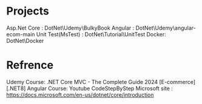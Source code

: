# Projects
Asp.Net Core : DotNet\Udemy\BulkyBook
Angular :  DotNet\Udemy\angular-ecom-main
Unit Test(MsTest) :  DotNet\Tutorial\UnitTest
Docker: DotNet\Docker

# Refrence
Udemy Course: .NET Core MVC - The Complete Guide 2024 [E-commerce] [.NET8]
Angular Course: Youtube CodeStepByStep
Microsoft site : https://docs.microsoft.com/en-us/dotnet/core/introduction

